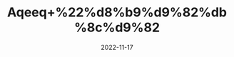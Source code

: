 ---
title: 'Aqeeq+%22%d8%b9%d9%82%db%8c%d9%82'
date: '2022-11-17' 
metatag: '' 
inventory: '0' 
draft: false 
# meta description 
shortDescripton: 'Rough+Agate%22+Agate+stones+are+often+crystals+of+strength+and+courage%2c+they+enhance+our+mental+functions%2c+they+keep+us+sharp+of+mind+and+clear+of+heart.'
description: 'Stone+%d8%af%da%be%d8%a7%d8%aa'
longdescription: ''
tags: ''
brand: ''
subCategory: ''
sellCount: '0'
featured: True
# product Price
price: '100.0'
# Product Short Description
shortDescription: 'Rough+Agate%22+Agate+stones+are+often+crystals+of+strength+and+courage%2c+they+enhance+our+mental+functions%2c+they+keep+us+sharp+of+mind+and+clear+of+heart.'
productID: 'BB2EF85F-1A23-ED11-9968-005056B3A416'
type: 'products'
category: 'Stone+%d8%af%da%be%d8%a7%d8%aa' 
thumnailproduct: 'https://eraconnect.blob.core.windows.net/product-images/aminsaddiquidawakhana/BB2EF85F-1A23-ED11-9968-005056B3A416.webp' 
images:
  - image: 'https://eraconnect.blob.core.windows.net/product-images/aminsaddiquidawakhana/BB2EF85F-1A23-ED11-9968-005056B3A416.webp'  
Variants:
---